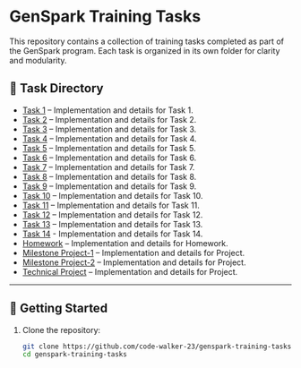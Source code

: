 # GenSpark Training Tasks

This repository contains a collection of training tasks completed as part of the GenSpark program. Each task is organized in its own folder for clarity and modularity.

## 📁 Task Directory

- [Task 1](https://github.com/code-walker-23/genspark-training-tasks/tree/main/task1) – Implementation and details for Task 1.
- [Task 2](https://github.com/code-walker-23/genspark-training-tasks/tree/main/task2) – Implementation and details for Task 2.
- [Task 3](https://github.com/code-walker-23/genspark-training-tasks/tree/main/task3) – Implementation and details for Task 3.
- [Task 4](https://github.com/code-walker-23/genspark-training-tasks/tree/main/task4) – Implementation and details for Task 4.
- [Task 5](https://github.com/code-walker-23/genspark-training-tasks/tree/main/task5) – Implementation and details for Task 5.
- [Task 6](https://github.com/code-walker-23/genspark-training-tasks/tree/main/task6) – Implementation and details for Task 6.
- [Task 7](https://github.com/code-walker-23/genspark-training-tasks/tree/main/task7) – Implementation and details for Task 7.
- [Task 8](https://github.com/code-walker-23/genspark-training-tasks/tree/main/task8) – Implementation and details for Task 8.
- [Task 9](https://github.com/code-walker-23/genspark-training-tasks/tree/main/task9) – Implementation and details for Task 9.
- [Task 10](https://github.com/code-walker-23/genspark-training-tasks/tree/main/task10) – Implementation and details for Task 10.
- [Task 11](https://github.com/code-walker-23/genspark-training-tasks/tree/main/task11) – Implementation and details for Task 11.
- [Task 12](https://github.com/code-walker-23/genspark-training-tasks/tree/main/task12) – Implementation and details for Task 12.
- [Task 13](https://github.com/code-walker-23/genspark-training-tasks/tree/main/task13) – Implementation and details for Task 13.
- [Task 14](https://github.com/code-walker-23/genspark-training-tasks/tree/main/task14) - Implementation and details for Task 14.
- [Homework](https://github.com/code-walker-23/genspark-training-tasks/tree/main/homework) – Implementation and details for Homework.
- [Milestone Project-1](https://github.com/code-walker-23/genspark-training-tasks/tree/main/milestone1) – Implementation and details for Project.
- [Milestone Project-2](https://github.com/code-walker-23/genspark-training-tasks/tree/main/milestone2) – Implementation and details for Project.
- [Technical Project](https://github.com/code-walker-23/genspark-training-tasks/tree/main/student-course-enrollment) – Implementation and details for Project.

---

## 🚀 Getting Started

1. Clone the repository:

   ```bash
   git clone https://github.com/code-walker-23/genspark-training-tasks.git
   cd genspark-training-tasks
